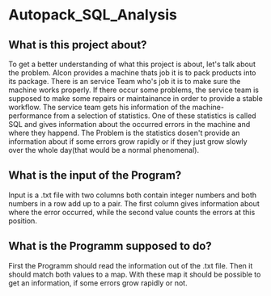# Autopack_SQL_Analysis

## What is this project about?

To get a better understanding of what this project is about, let's talk about the problem.
Alcon provides a machine thats job it is to pack products into its package. There is an service Team who's job it is to
make sure the machine works properly. If there occur some problems, the service team is supposed to make some repairs or
maintainance in order to provide a stable workflow.
The service team gets his information of the machine-performance from a selection of statistics. One of these statistics
is called SQL and gives information about the occurred errors in the machine and where they happend.
The Problem is the statistics dosen't provide an information about if some errors grow rapidly or if they just grow
slowly over the whole day(that would be a normal phenomenal).

## What is the input of the Program?

Input is a .txt file with two columns both contain integer numbers and both numbers in a row add up to a pair.
The first column gives information about where the error occurred, while the second value counts the errors at this position.

## What is the Programm supposed to do?

First the Programm should read the information out of the .txt file. Then it should match both values to a map. With these
map it should be possible to get an information, if some errors grow rapidly or not.
